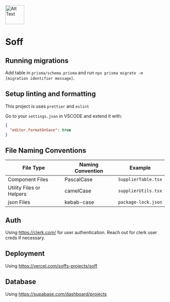 <img src="https://github.com/bhausleitner/soff/assets/58265021/40b428ec-cf52-43df-a64a-51d70e1f5466" alt="Alt Text" height="60" />

# Soff

## Running migrations

Add table in `prisma/schema.prisma` and run `npx prisma migrate -m [migration identifier message]`.

## Setup linting and formatting

This project is uses `prettier` and `eslint`

Go to your `settings.json` in VSCODE and extend it with:

```json
{
  "editor.formatOnSave": true
}
```

## File Naming Conventions

| File Type                | Naming Convention                      | Example             |
|--------------------------|----------------------------------------|---------------------|
| Component Files          | PascalCase                             | `SupplierTable.tsx` |
| Utility Files or Helpers | camelCase                              | `supplierUtils.tsx` |
| json Files               | kebab-case                             | `package-lock.json` |


## Auth

Using https://clerk.com/ for user authentication. Reach out for clerk user creds if necessary.

## Deployment

Using https://vercel.com/soffs-projects/soff

## Database

Using https://supabase.com/dashboard/projects
